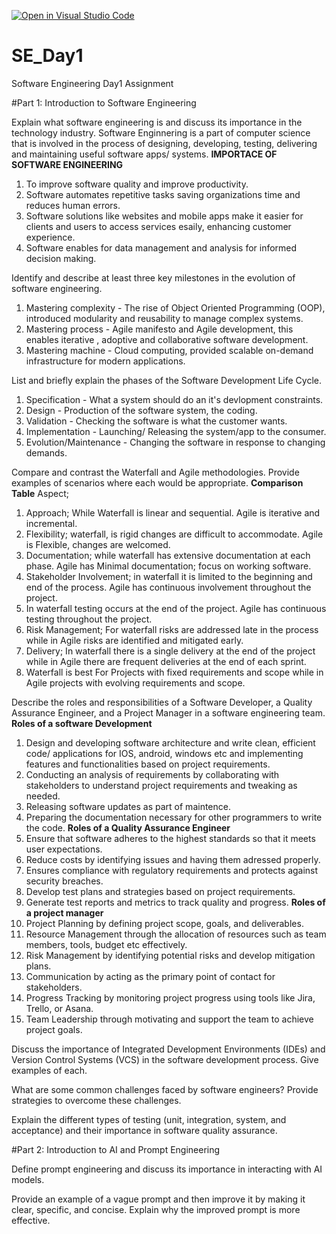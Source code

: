[![Open in Visual Studio Code](https://classroom.github.com/assets/open-in-vscode-2e0aaae1b6195c2367325f4f02e2d04e9abb55f0b24a779b69b11b9e10269abc.svg)](https://classroom.github.com/online_ide?assignment_repo_id=18400895&assignment_repo_type=AssignmentRepo)
# SE_Day1
Software Engineering Day1 Assignment

#Part 1: Introduction to Software Engineering

Explain what software engineering is and discuss its importance in the technology industry.
Software Enginnering is a part of computer science that is involved in the  process of designing, developing, testing, delivering and maintaining useful software apps/ systems.
**IMPORTACE OF SOFTWARE ENGINEERING**
1. To improve software quality and improve productivity.
2. Software automates repetitive tasks saving organizations time and reduces human errors.
3. Software solutions like websites and mobile apps make it easier for clients and users to access services esaily, enhancing customer experience.
4. Software enables for data management and analysis for informed decision making.

Identify and describe at least three key milestones in the evolution of software engineering.
1. Mastering complexity - The rise of Object Oriented Programming (OOP), introduced modularity and reusability to manage complex systems.
2. Mastering process - Agile manifesto and Agile development, this enables iterative , adoptive and collaborative software development.
3. Mastering machine - Cloud computing, provided scalable on-demand infrastructure for modern applications.

List and briefly explain the phases of the Software Development Life Cycle.
1. Specification - What a system should do an it's devlopment constraints.
2. Design - Production of the software system, the coding.
3. Validation - Checking the software is what the customer wants.
4. Implementation - Launching/ Releasing the system/app to the consumer. 
5. Evolution/Maintenance  - Changing the software in response to changing demands. 

Compare and contrast the Waterfall and Agile methodologies. Provide examples of scenarios where each would be appropriate.
**Comparison Table**
Aspect;
1. Approach; While Waterfall is linear and sequential. Agile is iterative and incremental.
2. Flexibility;	waterfall, is rigid changes are difficult to accommodate. Agile is Flexible, changes are welcomed.
3. Documentation; while	waterfall has extensive documentation at each phase.	Agile has Minimal documentation; focus on working software.
4. Stakeholder Involvement; in waterfall it is	limited to the beginning and end of the process. Agile has	continuous involvement throughout the project.
5. In waterfall testing	occurs at the end of the project.	Agile has continuous testing throughout the project.
6. Risk Management;	For waterfall risks are addressed late in the process while in Agile risks are identified and mitigated early.
7. Delivery; In waterfall	there is a single delivery at the end of the project while in Agile	there are frequent deliveries at the end of each sprint.
8. Waterfall is best For	Projects with fixed requirements and scope while in Agile projects with evolving requirements and scope.

Describe the roles and responsibilities of a Software Developer, a Quality Assurance Engineer, and a Project Manager in a software engineering team.
**Roles of a software Development**
1. Design and developing software architecture and write clean, efficient code/ applications for IOS, android, windows etc and implementing features and functionalities based on project requirements.
2. Conducting an analysis of requirements by collaborating with stakeholders to understand project requirements and tweaking as needed.
3. Releasing software updates as part of maintence.
4. Preparing the documentation necessary for other programmers to write the code.
**Roles of a Quality Assurance Engineer**
1. Ensure that software adheres to the highest standards so that it meets user expectations.
2. Reduce costs by identifying issues and having them adressed properly.
3. Ensures compliance with regulatory requirements and protects against security breaches.
4. Develop test plans and strategies based on project requirements.
5. Generate test reports and metrics to track quality and progress.
**Roles of a project manager**
1. Project Planning by defining project scope, goals, and deliverables.
2. Resource Management through the allocation of resources such as team members, tools, budget etc effectively.
3. Risk Management by identifying potential risks and develop mitigation plans.
4. Communication by acting as the primary point of contact for stakeholders.
5. Progress Tracking by monitoring project progress using tools like Jira, Trello, or Asana.
6. Team Leadership through motivating and support the team to achieve project goals.

Discuss the importance of Integrated Development Environments (IDEs) and Version Control Systems (VCS) in the software development process. Give examples of each.



What are some common challenges faced by software engineers? Provide strategies to overcome these challenges.


Explain the different types of testing (unit, integration, system, and acceptance) and their importance in software quality assurance.


#Part 2: Introduction to AI and Prompt Engineering

Define prompt engineering and discuss its importance in interacting with AI models.


Provide an example of a vague prompt and then improve it by making it clear, specific, and concise. Explain why the improved prompt is more effective.
